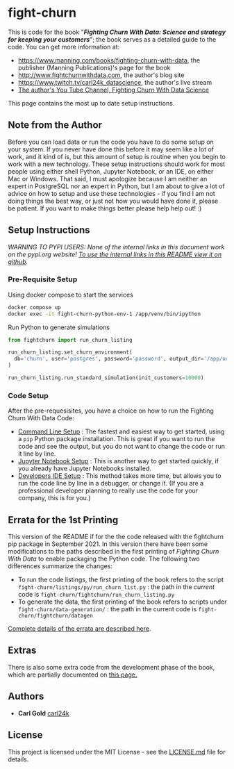 

# fight-churn

<a name="top"/>

This is code for the book "***Fighting Churn With Data: Science and strategy for keeping your customers***"; the book serves as a detailed guide to the code.  You can get more information at:

- https://www.manning.com/books/fighting-churn-with-data, the publisher (Manning Publications)'s page for the book
- http://www.fightchurnwithdata.com, the author's blog site
- https://www.twitch.tv/carl24k_datascience, the author's live stream
- [The author's You Tube Channel, Fighting Churn With Data Science](https://www.youtube.com/channel/UCGVh5vcL4AAxErNdqJrr_Sw/featured)

This page contains the most up to date setup instructions.

## Note from the Author

Before you can load data or run the code you have to do some setup on your system. If you never have done this before it may seem like a lot of work, and it kind of is, but this amount of setup is routine when you begin to work with a new technology. These  setup instructions should work for most people using either shell Python, Jupyter Notebook, or an IDE, on either Mac or Windows.  That said, I must apologize because I am neither an expert in PostgreSQL nor an expert in Python, but I am about to give a lot of advice on how to setup and use these technologies - if you find I am not doing things the best way, or just not how you would have done it, please be patient.   If you want to make things better please help help out! :)

## **Setup Instructions**  

*WARNING TO PYPI USERS: None of the internal links in this document work on the pypi.org website! [To use the internal links in this README view it on github](https://github.com/carl24k/fight-churn).*

### Pre-Requisite Setup

Using docker compose to start the services

```bash
docker compose up
docker exec -it fight-churn-python-env-1 /app/venv/bin/ipython
```

Run Python to generate simulations

```python
from fightchurn import run_churn_listing

run_churn_listing.set_churn_environment(
  db='churn', user='postgres', password='password', output_dir='/app/output', host="postgres-db"
)

run_churn_listing.run_standard_simulation(init_customers=10000)
```

### Code Setup

After the pre-requesisites, you have a choice on how to run the Fighting Churn With Data Code:

- [Command Line Setup](./readme_files/cmdline.md) : The fastest and easiest way to get started, using a `pip` Python package installation. This is great if you want to run the code and see the output, but you do not want to change the code or run it line by line.
- [Jupyter Notebook Setup](readme_files/notebook.md) : This is another way to get started quickly, if you already have Jupyter Notebooks installed.
- [Developers IDE Setup](readme_files/ide.md) : This method takes more time, but allows you to run 
  the code line by line in a debugger, or change it. (If you are a professional developer 
  planning to really use the code for your company, this is for you.)

## Errata for the 1st Printing

This version of the README if for the the code released with the fightchurn pip package in September 2021. In this version there have been some modifications to the paths described in the first printing of *Fighting Churn With Data* to enable packaging the Python code. The following two differences summarize the changes: 

- To run the code listings, the first printing of the book refers  to the script `fight-churn/listings/py/run_churn_list.py` : the path in the *current* code is `fight-churn/fightchurn/run_churn_listing.py`
- To generate the data, the first printing of the book refers to scripts under `fight-churn/data-generation/` : the path in the current code is `fight-churn/fightchurn/datagen`

[Complete details of the errata are described here](readme_files/errata.md).

## Extras

There is also some extra code from the development phase of the book, which are partially documented on [this page.](readme_files/extras.md)

## Authors

* **Carl Gold** [carl24k](https://github.com/carl24k)

## License

This project is licensed under the MIT License - see the [LICENSE.md](LICENSE.md) file for details.
